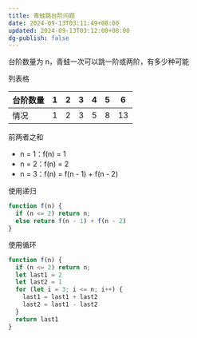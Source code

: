 ```yaml
---
title: 青蛙跳台阶问题
date: 2024-09-13T03:11:49+08:00
updated: 2024-09-13T03:12:00+08:00
dg-publish: false
---
```


台阶数量为 n，青蛙一次可以跳一阶或两阶，有多少种可能

列表格

| 台阶数量 | 1   | 2   | 3   | 4   | 5   | 6   |
| ---- | --- | --- | --- | --- | --- | --- |
| 情况   | 1   | 2   | 3   | 5   | 8   | 13  |

前两者之和

- n = 1：f(n) = 1
- n = 2：f(n) = 2
- n = 3：f(n) = f(n - 1) + f(n - 2)

使用递归

```js
function f(n) {
  if (n <= 2) return n;
  else return f(n - 1) + f(n - 2)
}
```

使用循环

```js
function f(n) {
  if (n <= 2) return n;
  let last1 = 2
  let last2 = 1
  for (let i = 3; i <= n; i++) {
    last1 = last1 + last2
    last2 = last1 - last2
  }
  return last1
}
```
